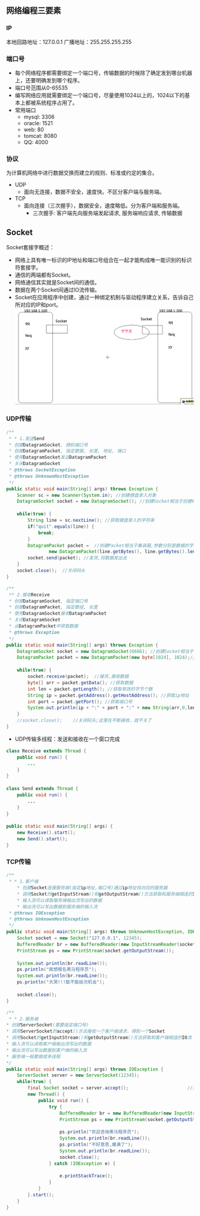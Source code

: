 ## 网络编程三要素
### IP
本地回路地址：127.0.0.1
广播地址：255.255.255.255
### 端口号
- 每个网络程序都需要绑定一个端口号，传输数据的时候除了确定发到哪台机器上，还要明确发到哪个程序。
- 端口号范围从0-65535
- 编写网络应用就需要绑定一个端口号，尽量使用1024以上的，1024以下的基本上都被系统程序占用了。
- 常用端口
  - mysql: 3306
  - oracle: 1521
  - web: 80
  - tomcat: 8080
  - QQ: 4000

### 协议
为计算机网络中进行数据交换而建立的规则、标准或约定的集合。
- UDP
  - 面向无连接，数据不安全，速度快。不区分客户端与服务端。
- TCP
    - 面向连接（三次握手），数据安全，速度略低。分为客户端和服务端。
        - 三次握手: 客户端先向服务端发起请求, 服务端响应请求, 传输数据
        
## Socket
Socket套接字概述：
- 网络上具有唯一标识的IP地址和端口号组合在一起才能构成唯一能识别的标识符套接字。
- 通信的两端都有Socket。
- 网络通信其实就是Socket间的通信。
- 数据在两个Socket间通过IO流传输。
- Socket在应用程序中创建，通过一种绑定机制与驱动程序建立关系，告诉自己所对应的IP和port。
![c4c00df68f525693afc33a73bf52dfa8](resources/6315093B-FE2E-44E6-8F68-1A9382BCFF97.png)
### UDP传输
```java
/**
 * * 1.发送Send
 * 创建DatagramSocket, 随机端口号
 * 创建DatagramPacket, 指定数据, 长度, 地址, 端口
 * 使用DatagramSocket发送DatagramPacket
 * 关闭DatagramSocket
 * @throws SocketException 
 * @throws UnknownHostException 
 */
public static void main(String[] args) throws Exception {
    Scanner sc = new Scanner(System.in); //创建键盘录入对象
    DatagramSocket socket = new DatagramSocket(); //创建Socket相当于创建码头；发送端口不指定就是随机的

    while(true) {
        String line = sc.nextLine(); //获取键盘录入的字符串
        if("quit".equals(line)) {
            break;
        }
        DatagramPacket packet =  //创建Packet相当于集装箱,参数分别是数据的字节码，数据发送长度，接收方IP，接收方端口号
                new DatagramPacket(line.getBytes(), line.getBytes().length, InetAddress.getByName("127.0.0.1"), 6666);
        socket.send(packet); //发货,将数据发出去
    }
    socket.close();	 //关闭码头
}
```
```java
/**
 ** 2.接收Receive
 * 创建DatagramSocket, 指定端口号
 * 创建DatagramPacket, 指定数组, 长度
 * 使用DatagramSocket接收DatagramPacket
 * 关闭DatagramSocket
 * 从DatagramPacket中获取数据
 * @throws Exception 
 */
public static void main(String[] args) throws Exception {
    DatagramSocket socket = new DatagramSocket(6666); //创建Socket相当于创建码头
    DatagramPacket packet = new DatagramPacket(new byte[1024], 1024);//创建Packet相当于创建集装箱

    while(true) {
        socket.receive(packet);	 //接货,接收数据
        byte[] arr = packet.getData(); //获取数据
        int len = packet.getLength(); //获取有效的字节个数
        String ip = packet.getAddress().getHostAddress(); //获取ip地址
        int port = packet.getPort(); //获取端口号
        System.out.println(ip + ":" + port + ":" + new String(arr,0,len));
    }
    //socket.close();	 //关闭码头;这里在不断接收，就不关了
}
```
* UDP传输多线程：发送和接收在一个窗口完成
```java
class Receive extends Thread {
    public void run() {
        ...
    }
}

class Send extends Thread {
    public void run() {
        ...
    }
}

public static void main(String[] args) {
    new Receive().start();
    new Send().start();
}
```

### TCP传输
```java
/**
 * * 1.客户端
    * 创建Socket连接服务端(指定ip地址,端口号)通过ip地址找对应的服务器
    * 调用Socket的getInputStream()和getOutputStream()方法获取和服务端相连的IO流
    * 输入流可以读取服务端输出流写出的数据
    * 输出流可以写出数据到服务端的输入流
 * @throws IOException 
 * @throws UnknownHostException 
 */
public static void main(String[] args) throws UnknownHostException, IOException {
    Socket socket = new Socket("127.0.0.1", 12345);
    BufferedReader br = new BufferedReader(new InputStreamReader(socket.getInputStream()));		//将字节流包装成了字符流
    PrintStream ps = new PrintStream(socket.getOutputStream());					//PrintStream中有写出换行的方法

    System.out.println(br.readLine());
    ps.println("我想报名黑马程序员");
    System.out.println(br.readLine());
    ps.println("大哭!!!能不能给次机会");

    socket.close();
}
```

```java
/**
 * * 2.服务端
* 创建ServerSocket(需要指定端口号)
* 调用ServerSocket的accept()方法接收一个客户端请求，得到一个Socket
* 调用Socket的getInputStream()和getOutputStream()方法获取和客户端相连的IO流
* 输入流可以读取客户端输出流写出的数据
* 输出流可以写出数据到客户端的输入流
* 服务端一般要做成多线程
*/
public static void main(String[] args) throws IOException {
    ServerSocket server = new ServerSocket(12345);	
    while(true) {
        final Socket socket = server.accept();						//接受客户端的请求
        new Thread() {
            public void run() {
                try {
                    BufferedReader br = new BufferedReader(new InputStreamReader(socket.getInputStream()));		//将字节流包装成了字符流
                    PrintStream ps = new PrintStream(socket.getOutputStream());					//PrintStream中有写出换行的方法

                    ps.println("欢迎咨询黑马程序员");
                    System.out.println(br.readLine());
                    ps.println("不好意思,爆满了");
                    System.out.println(br.readLine());
                    socket.close();
                } catch (IOException e) {

                    e.printStackTrace();
                }
            }
        }.start();
    }
}
```